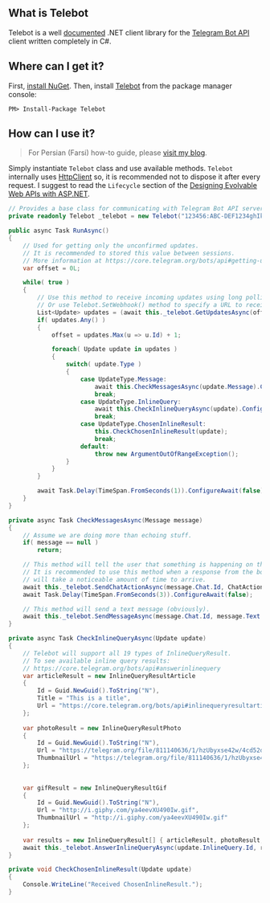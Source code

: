 What is Telebot
--------------------------------
Telebot is a well [documented](https://msdn.microsoft.com/en-us/library/b2s063f7%28vs.71%29.aspx?f=255&MSPPError=-2147217396) .NET client library for the [Telegram Bot API](https://core.telegram.org/bots/api) client written completely in C#.

Where can I get it?
--------------------------------
First, [install NuGet](http://docs.nuget.org/docs/start-here/installing-nuget). Then, install [Telebot](https://www.nuget.org/packages/Telebot/) from the package manager console:

    PM> Install-Package Telebot

How can I use it?
--------------------------------
> For Persian (Farsi) how-to guide, please [visit my blog](https://taikandi.com/blog/creating-telegram-bot-using-telebot/).

Simply instantiate `Telebot` class and use available methods.
`Telebot` internally uses [HttpClient](https://msdn.microsoft.com/en-us/library/system.net.http.httpclient%28v=vs.118%29.aspx) so, it is recommended not to dispose it after every request. 
I suggest to read the `Lifecycle` section of the [Designing Evolvable Web APIs with ASP.NET](http://chimera.labs.oreilly.com/books/1234000001708/ch14.html#_httpclient_class).

```csharp
// Provides a base class for communicating with Telegram Bot API servers.
private readonly Telebot _telebot = new Telebot("123456:ABC-DEF1234ghIkl-zyx57W2v1u123ew11");

public async Task RunAsync()
{
    // Used for getting only the unconfirmed updates.
    // It is recommended to stored this value between sessions. 
    // More information at https://core.telegram.org/bots/api#getting-updates
    var offset = 0L;

    while( true )
    {
        // Use this method to receive incoming updates using long polling.
        // Or use Telebot.SetWebhook() method to specify a URL to receive incoming updates.
        List<Update> updates = (await this._telebot.GetUpdatesAsync(offset).ConfigureAwait(false)).ToList();
        if( updates.Any() )
        {
            offset = updates.Max(u => u.Id) + 1;

            foreach( Update update in updates )
            {
                switch( update.Type )
                {
                    case UpdateType.Message:
                        await this.CheckMessagesAsync(update.Message).ConfigureAwait(false);
                        break;
                    case UpdateType.InlineQuery:
                        await this.CheckInlineQueryAsync(update).ConfigureAwait(false);
                        break;
                    case UpdateType.ChosenInlineResult:
                        this.CheckChosenInlineResult(update);
                        break;
                    default:
                        throw new ArgumentOutOfRangeException();
                }
            }
        }

        await Task.Delay(TimeSpan.FromSeconds(1)).ConfigureAwait(false);
    }
}

private async Task CheckMessagesAsync(Message message)
{
    // Assume we are doing more than echoing stuff.
    if( message == null )
        return;

    // This method will tell the user that something is happening on the bot's side.
    // It is recommended to use this method when a response from the bot 
    // will take a noticeable amount of time to arrive.
    await this._telebot.SendChatActionAsync(message.Chat.Id, ChatAction.Typing).ConfigureAwait(false);
    await Task.Delay(TimeSpan.FromSeconds(3)).ConfigureAwait(false);

    // This method will send a text message (obviously).
    await this._telebot.SendMessageAsync(message.Chat.Id, message.Text ?? "Hmmmm").ConfigureAwait(false);
}

private async Task CheckInlineQueryAsync(Update update)
{
    // Telebot will support all 19 types of InlineQueryResult.
    // To see available inline query results:
    // https://core.telegram.org/bots/api#answerinlinequery
    var articleResult = new InlineQueryResultArticle
    {
        Id = Guid.NewGuid().ToString("N"),
        Title = "This is a title",
        Url = "https://core.telegram.org/bots/api#inlinequeryresultarticle"
    };
    
    var photoResult = new InlineQueryResultPhoto
    {
        Id = Guid.NewGuid().ToString("N"),
        Url = "https://telegram.org/file/811140636/1/hzUbyxse42w/4cd52d0464b44e1e5b",
        ThumbnailUrl = "https://telegram.org/file/811140636/1/hzUbyxse42w/4cd52d0464b44e1e5b"
    };
    
    
    var gifResult = new InlineQueryResultGif
    {
        Id = Guid.NewGuid().ToString("N"),
        Url = "http://i.giphy.com/ya4eevXU490Iw.gif",
        ThumbnailUrl = "http://i.giphy.com/ya4eevXU490Iw.gif"
    };
    
    var results = new InlineQueryResult[] { articleResult, photoResult, gifResult };
    await this._telebot.AnswerInlineQueryAsync(update.InlineQuery.Id, results).ConfigureAwait(false);
}

private void CheckChosenInlineResult(Update update)
{
    Console.WriteLine("Received ChosenInlineResult.");
}
```
